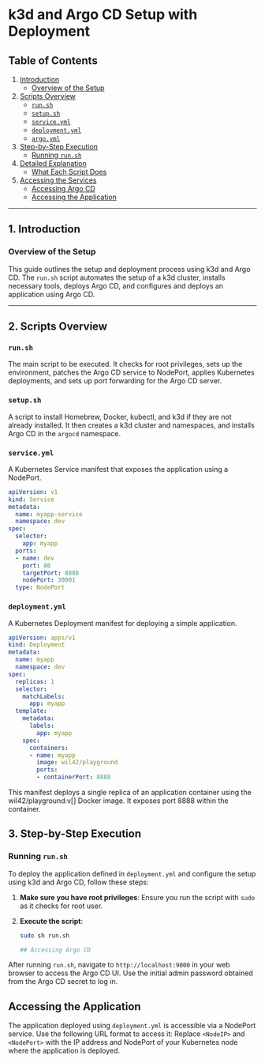 # k3d and Argo CD Setup with Deployment

## Table of Contents

1. [Introduction](#introduction)
   - [Overview of the Setup](#overview-of-the-setup)
2. [Scripts Overview](#scripts-overview)
   - [`run.sh`](#runsh)
   - [`setup.sh`](#setupsh)
   - [`service.yml`](#serviceyml)
   - [`deployment.yml`](#deploymentyml)
   - [`argo.yml`](#argoyml)
3. [Step-by-Step Execution](#step-by-step-execution)
   - [Running `run.sh`](#running-runsh)
4. [Detailed Explanation](#detailed-explanation)
   - [What Each Script Does](#what-each-script-does)
5. [Accessing the Services](#accessing-the-services)
   - [Accessing Argo CD](#accessing-argo-cd)
   - [Accessing the Application](#accessing-the-application)

---

## 1. Introduction

### Overview of the Setup

This guide outlines the setup and deployment process using k3d and Argo CD. The `run.sh` script automates the setup of a k3d cluster, installs necessary tools, deploys Argo CD, and configures and deploys an application using Argo CD.

---

## 2. Scripts Overview

### `run.sh`

The main script to be executed. It checks for root privileges, sets up the environment, patches the Argo CD service to NodePort, applies Kubernetes deployments, and sets up port forwarding for the Argo CD server.

### `setup.sh`

A script to install Homebrew, Docker, kubectl, and k3d if they are not already installed. It then creates a k3d cluster and namespaces, and installs Argo CD in the `argocd` namespace.

### `service.yml`

A Kubernetes Service manifest that exposes the application using a NodePort.

```yaml
apiVersion: v1
kind: Service
metadata:
  name: myapp-service
  namespace: dev
spec:
  selector:
    app: myapp
  ports:
  - name: dev
    port: 80
    targetPort: 8888
    nodePort: 30001
  type: NodePort
```
### `deployment.yml`

A Kubernetes Deployment manifest for deploying a simple application.

```yaml
apiVersion: apps/v1
kind: Deployment
metadata:
  name: myapp
  namespace: dev
spec:
  replicas: 1
  selector:
    matchLabels:
      app: myapp
  template:
    metadata:
      labels:
        app: myapp
    spec:
      containers:
      - name: myapp
        image: wil42/playground
        ports:
        - containerPort: 8888
````
This manifest deploys a single replica of an application container using the wil42/playground:v[] Docker image. It exposes port 8888 within the container.

## 3. Step-by-Step Execution

### Running `run.sh`

To deploy the application defined in `deployment.yml` and configure the setup using k3d and Argo CD, follow these steps:

1. **Make sure you have root privileges**:
   Ensure you run the script with `sudo` as it checks for root user.

2. **Execute the script**:
   ```sh
   sudo sh run.sh

   ## Accessing Argo CD

After running `run.sh`, navigate to `http://localhost:9000` in your web browser to access the Argo CD UI. Use the initial admin password obtained from the Argo CD secret to log in.

## Accessing the Application

The application deployed using `deployment.yml` is accessible via a NodePort service. Use the following URL format to access it:
Replace `<NodeIP>` and `<NodePort>` with the IP address and NodePort of your Kubernetes node where the application is deployed.

